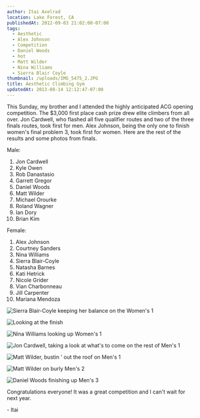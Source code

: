 ```yaml
---
author: Itai Axelrad
location: Lake Forest, CA
publishedAt: 2012-09-03 21:02:00-07:00
tags:
  - Aesthetic
  - Alex Johnson
  - Competition
  - Daniel Woods
  - hot
  - Matt Wilder
  - Nina Williams
  - Sierra Blair Coyle
thumbnail: /uploads/IMG_5475_2.JPG
title: Aesthetic Climbing Gym
updatedAt: 2013-08-14 12:12:47-07:00
---
```


This Sunday, my brother and I attended the highly anticipated ACG opening competition. The $3,000 first place cash prize drew elite climbers from all over. Jon Cardwell, who flashed all five qualifier routes and two of the three finals routes, took first for men. Alex Johnson, being the only one to finish women's final problem 3, took first for women. Here are the rest of the results and some photos from finals.

Male:

1. Jon Cardwell
2. Kyle Owen
3. Rob Danastasio
4. Garrett Gregor
5. Daniel Woods
6. Matt Wilder
7. Michael Orourke
8. Roland Wagner
9. Ian Dory
10. Brian Kim

Female:

1. Alex Johnson
2. Courtney Sanders
3. Nina Williams
4. Sierra Blair-Coyle
5. Natasha Barnes
6. Kati Hetrick
7. Nicole Grider
8. Vian Charbonneau
9. Jill Carpenter
10. Mariana Mendoza

![Sierra Blair-Coyle keeping her balance on the Women's 1](/uploads/IMG_5475_2.JPG)

![Looking at the finish](/uploads/IMG_5477.jpg)

![Nina Williams looking up Women's 1](/uploads/IMG_5493.JPG)

![Jon Cardwell, taking a look at what's to come on the rest of Men's 1](/uploads/IMG_5537.JPG)

![Matt Wilder, bustin ' out the roof on Men's 1](/uploads/IMG_5517.JPG)

![Matt Wilder on burly Men's 2](/uploads/IMG_5533.JPG)

![Daniel Woods finishing up Men's 3](/uploads/IMG_5512.jpg)

Congratulations everyone! It was a great competition and I can't wait for next year.

\- Itai
